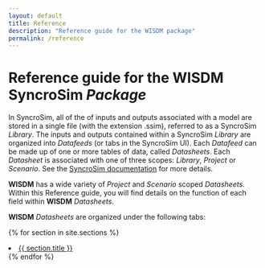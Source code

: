 ```yaml
---
layout: default
title: Reference
description: "Reference guide for the WISDM package"
permalink: /reference
---
```


# Reference guide for the **WISDM** SyncroSim *Package*

In SyncroSim, all of the of inputs and outputs associated with a model are stored in a single file (with the extension .ssim), referred to as a SyncroSim *Library*. The inputs and outputs contained within a SyncroSim *Library* are organized into *Datafeeds* (or tabs in the SyncroSim UI). Each *Datafeed* can be made up of one or more tables of data, called *Datasheets*. Each *Datasheet* is associated with one of three scopes: *Library*, *Project* or *Scenario*. See the [SyncroSim documentation](https://docs.syncrosim.com/how_to_guides/library_overview.html) for more details.

**WISDM** has a wide variety of *Project* and *Scenario* scoped *Datasheets*. Within this Reference guide, you will find details on the function of each field within **WISDM** *Datasheets*.

**WISDM** *Datasheets* are organized under the following tabs:

{% for section in site.sections %}
  <li> <a href="{{site.baseurl}}{{ section.url }}"> {{ section.title }}</a> </li>
{% endfor %}

<br>